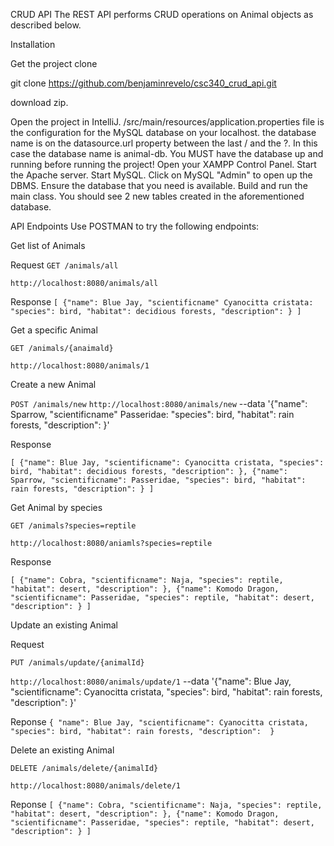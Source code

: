 CRUD API
The REST API performs CRUD operations on Animal objects as described below.

Installation

Get the project
clone

git clone https://github.com/benjaminrevelo/csc340_crud_api.git

download zip.

Open the project in IntelliJ.
/src/main/resources/application.properties file is the configuration for the MySQL database on your localhost.
the database name is on the datasource.url property between the last / and the ?. In this case the database name is animal-db.
You MUST have the database up and running before running the project!
Open your XAMPP Control Panel.
Start the Apache server.
Start MySQL.
Click on MySQL "Admin" to open up the DBMS.
Ensure the database that you need is available.
Build and run the main class. You should see 2 new tables created in the aforementioned database.

API Endpoints
Use POSTMAN to try the following endpoints:

Get list of Animals

Request 
`GET /animals/all`

`http://localhost:8080/animals/all`

Response
`[
{"name": Blue Jay, "scientificname" Cyanocitta cristata: "species": bird, "habitat": decidious forests, "description": }
]`

Get a specific Animal

`GET /animals/{anaimald}`

`http://localhost:8080/animals/1`

Create a new Animal

`POST /animals/new`
`http://localhost:8080/animals/new` --data '{"name": Sparrow, "scientificname" Passeridae: "species": bird, "habitat": rain forests, "description": }'

Response 

`[
{"name": Blue Jay, "scientificname": Cyanocitta cristata, "species": bird, "habitat": decidious forests, "description": },
{"name": Sparrow, "scientificname": Passeridae, "species": bird, "habitat": rain forests, "description": }
]`

Get Animal by species

`GET /animals?species=reptile`

`http://localhost:8080/aniamls?species=reptile`

Response 

`[
{"name": Cobra, "scientificname": Naja, "species": reptile, "habitat": desert, "description": },
{"name": Komodo Dragon, "scientificname": Passeridae, "species": reptile, "habitat": desert, "description": }
]`

Update an existing Animal

Request

`PUT /animals/update/{animalId}`

`http://localhost:8080/animals/update/1` --data '{"name": Blue Jay, "scientificname": Cyanocitta cristata, "species": bird, "habitat": rain forests, "description": }'

Reponse 
`{
"name": Blue Jay, "scientificname": Cyanocitta cristata, "species": bird, "habitat": rain forests, "description": 
}`

Delete an existing Animal

`DELETE /animals/delete/{animalId}`

`http://localhost:8080/animals/delete/1`

Reponse 
`[
{"name": Cobra, "scientificname": Naja, "species": reptile, "habitat": desert, "description": },
{"name": Komodo Dragon, "scientificname": Passeridae, "species": reptile, "habitat": desert, "description": }
]`
